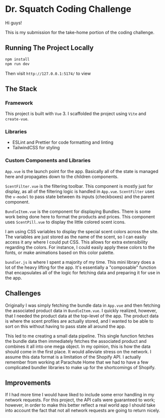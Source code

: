 # Dr. Squatch Coding Challenge

Hi guys!

This is my submission for the take-home portion of the coding challenge.

## Running The Project Locally

```sh
npm install
npm run dev
```

Then visit `http://127.0.0.1:5174/` to view

## The Stack

### Framework

This project is built with `Vue` 3. I scaffolded the project using `Vite` and `create-vue`.

### Libraries

- ESLint and Prettier for code formatting and linting
- TailwindCSS for styling

### Custom Components and Libraries

`App.vue` is the launch point for the app. Basically all of the state is managed here and propagates down to the children components.

`ScentFilter.vue` is the filtering toolbar. This component is mostly just for display, as all of the filtering logic is handled in `App.vue`. `ScentFilter` uses the `v-model` to pass state between its inputs (checkboxes) and the parent component.

`BundleItem.vue` is the component for displaying Bundles. There is some work being done here to format the products and prices.
This component uses `ScentPill.vue` to display the little colored scent icons.

I am using CSS variables to display the special scent colors across the site. The variables are just stored as the name of the scent, so I can easily access it any where I could put CSS.
This allows for extra extensibility regarding the colors. For instance, I could easily apply these colors to the fonts, or make animations based on this color palette.

`bundler.js` is where I spent a majority of my time. This mini library does a lot of the heavy lifting for the app. It's essentially a "composable" function that encapsulates all of the logic for fetching data and preparing it for use in the app.

## Challenges

Originally I was simply fetching the bundle data in `App.vue` and then fetching the associated product data in `BundleItem.vue`.
I quickly realized, however, that I needed the product data at the top-level of the app. The product data is where the scent profiles are actually stored, and I wanted to be able to sort on this without having to pass state all around the app.

This led to me creating a small data pipeline. This single function fetches the bundle data then immediately fetches the associated product and combines it all into one mega object. In my opinion, this is how the data should come in the first place. It would alleviate stress on the network.
I assume this data format is a limitation of the Shopify API.
I actually remember from working at Parachute Home that we had to have a few complicated bundler libraries to make up for the shortcomings of Shopify.

## Improvements

If I had more time I would have liked to include some error handling in my network requests. For this project, the API calls were guaranteed to work; however, in order to make this better reflect a real world app I should take into account the fact that not all network requests are going to return nicely.
